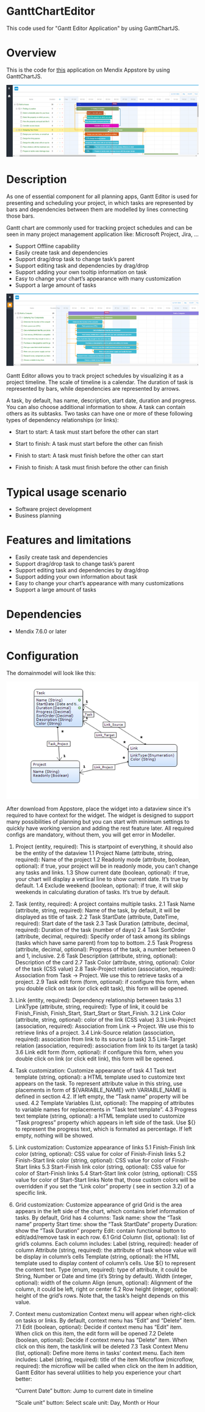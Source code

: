 # GanttChartEditor
This code used for "Gantt Editor Application" by using GanttChartJS.

# Overview

This is the code for [this](https://appstore.home.mendix.com/link/app/93601/SCH/GanttEditor) application on Mendix Appstore by using GanttChartJS.

![Image](images/gaantDemo.png)

# Description

As one of essential component for all planning apps, Gantt Editor is used for presenting and scheduling your project, in which tasks are represented by bars and dependencies between them are modelled by lines connecting those bars.

Gantt chart are commonly used for tracking project schedules and can be seen in many project management application like: Microsoft Project, Jira, ...

 - Support Offline capability
 - Easily create task and dependencies
 - Support drag/drop task to change task’s parent
 - Support editing task and dependencies by drag/drop
 - Support adding your own tooltip information on task
 - Easy to change your chart’s appearance with many customization
 - Support a large amount of tasks

![Image](images/gaantDemo2.png)

Gantt Editor allows you to track project schedules by visualizing it as a project timeline. The scale of timeline is a calendar. The duration of task is represented by bars, while dependencies are represented by arrows.

A task, by default, has name, description, start date, duration and progress. You can also choose additional information to show. A task can contain others as its subtasks. Two tasks can have one or more of these following types of dependency relationships (or links):

 - Start to start: A task must start before the other can start

 - Start to finish: A task must start before the other can finish
 
 - Finish to start: A task must finish before the other can start

 - Finish to finish: A task must finish before the other can finish

# Typical usage scenario

 - Software project development
 - Business planning

# Features and limitations

 - Easily create task and dependencies
 - Support drag/drop task to change task’s parent
 - Support editing task and dependencies by drag/drop
 - Support adding your own information about task
 - Easy to change your chart’s appearance with many customizations
 - Support a large amount of tasks

# Dependencies
 - Mendix 7.6.0 or later

# Configuration

The domainmodel will look like this:

![Image](images/GanttEditorDomainmodel.png)

After download from Appstore, place the widget into a dataview since it's required to have context for the widget. The widget is designed to support many possibilities of planning but you can start with minimum settings to quickly have working version and adding the rest feature later. All required configs are mandatory, without them, you will get error in Modeller.

 1. Project (entity, required): This is startpoint of everything, it should also be the entity of the dataview
    1.1 Project Name (attribute, string, required): Name of the project
    1.2 Readonly mode (attribute, boolean, optional): if true, your project will be in readonly mode, you can’t change any tasks and links.
    1.3 Show current date (boolean, optional): if true, your chart will display a vertical line to show current date. It’s true by default.
    1.4 Exclude weekend (boolean, optional): if true, it will skip weekends in calculating duration of tasks. It’s true by default.

 2. Task (entity, required): A project contains multiple tasks.
    2.1 Task Name (attribute, string, required): Name of the task, by default, it will be displayed as title of task.
    2.2 Task StartDate (attribute, DateTime, required): Start date of the task
    2.3 Task Duration (attribute, decimal, required): Duration of the task (number of days)
    2.4 Task SortOrder (attribute, decimal, required): Specify order of task among its siblings (tasks which have same parent) from top to bottom.
    2.5 Task Progress (attribute, decimal, optional): Progress of the task, a number between 0 and 1, inclusive.
    2.6 Task Description (attribute, string, optional): Description of the card
    2.7 Task Color (attribute, string, optional): Color of the task (CSS value)
    2.8 Task-Project relation (association, required): Association from Task -> Project. We use this to retrieve tasks of a project.
    2.9 Task edit form (form, optional): if configure this form, when you double click on task (or click edit task), this form will be opened.

 3. Link (entity, required): Dependency relationship between tasks
    3.1 LinkType (attribute, string, required): Type of link, it could be Finish_Finish, Finish_Start, Start_Start or Start_Finish.
    3.2 Link Color (attribute, string, optional): color of the link (CSS value)
    3.3 Link-Project (association, required): Association from Link -> Project. We use this to retrieve links of a project.
    3.4 Link-Source relation (association, required): association from link to its source (a task)
    3.5 Link-Target relation (association, required): association from link to its target (a task)
    3.6 Link edit form (form, optional): if configure this form, when you double click on link (or click edit link), this form will be opened.

 4. Task customization: Customize appearance of task
    4.1 Task text template (string, optional): a HTML template used to customize text appears on the task. To represent attribute value in this string, use placements in form of ${VARIABLE_NAME} with VARIABLE_NAME is defined in section 4.2. If left empty, the “Task name” property will be used.
    4.2 Template Variables (List, optional): The mapping of attributes to variable names for replacements in “Task text template”.
    4.3 Progress text template (string, optional): a HTML template used to customize “Task progress” property which appears in left side of the task. Use ${} to represent the progress text, which is formated as percentage. If left empty, nothing will be showed.

 5. Link customization: Customize appearance of links
    5.1 Finish-Finish link color (string, optional): CSS value for color of Finish-Finish links
    5.2 Finish-Start link color (string, optional): CSS value for color of Finish-Start links
    5.3 Start-Finish link color (string, optional): CSS value for color of Start-Finish links
    5.4 Start-Start link color (string, optional): CSS value for color of Start-Start links
    Note that, those custom colors will be overridden if you set the “Link color” property ( see in section 3.2) of a specific link.

 6. Grid customization: Customize appearance of grid
    Grid is the area appears in the left side of the chart, which contains brief information of tasks. By default, Grid has 4 columns:
    Task name: show the “Task name” property
    Start time: show the “Task StartDate” property
    Duration: show the “Task Duration” property
    Edit: contain functional button to edit/add/remove task in each row.
    6.1 Grid Column (list, optional): list of grid’s columns. Each column includes:
    Label (string, required): header of column
    Attribute (string, required): the attribute of task whose value will be display in column’s cells
    Template (string, optional): the HTML template used to display content of column’s cells. Use ${} to represent the content text.
    Type (enum, required): type of attribute, it could be String, Number or Date and time (it’s String by default).
    Width (integer, optional): width of the column
    Align (enum, optional): Alignment of the column, it could be left, right or center
    6.2 Row height (integer, optional): height of the grid’s rows. Note that, the task’s height depends on this value.

 7. Context menu customization
    Context menu will appear when right-click on tasks or links. By default, context menu has “Edit” and “Delete” item.
    7.1 Edit (boolean, optional): Decide if context menu has “Edit” item. When click on this item, the edit form will be opened
    7.2 Delete (boolean, optional): Decide if context menu has “Delete” item. When click on this item, the task/link will be deleted
    7.3 Task Context Menu (list, optional): Define more items in tasks’ context menu. Each item includes:
    Label (string, required): title of the item
    Microflow (microflow, required): the microflow will be called when click on the item
    In addition, Gantt Editor has several utilities to help you experience your chart better:

    “Current Date” button: Jump to current date in timeline

    “Scale unit” button: Select scale unit: Day, Month or Hour